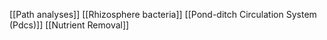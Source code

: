 [[Path analyses]]
[[Rhizosphere bacteria]]
[[Pond-ditch Circulation System (Pdcs)]]
[[Nutrient Removal]]
